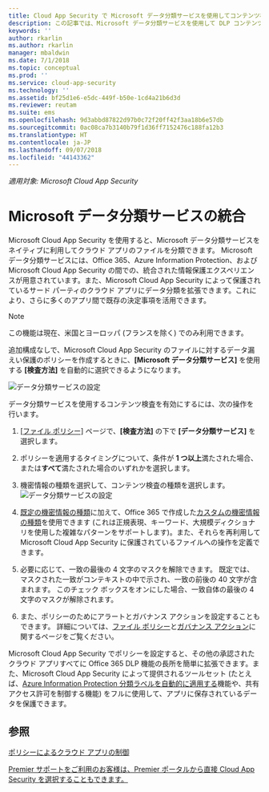 ```yaml
---
title: Cloud App Security で Microsoft データ分類サービスを使用してコンテンツ検査を実行する方法 | Microsoft Docs
description: この記事では、Microsoft データ分類サービスを使用して DLP コンテンツ検査を実行する場合に Microsoft Cloud App Security が従うプロセスについて説明します。
keywords: ''
author: rkarlin
ms.author: rkarlin
manager: mbaldwin
ms.date: 7/1/2018
ms.topic: conceptual
ms.prod: ''
ms.service: cloud-app-security
ms.technology: ''
ms.assetid: bf25d1e6-e5dc-449f-b50e-1cd4a21b6d3d
ms.reviewer: reutam
ms.suite: ems
ms.openlocfilehash: 9d3abbd87822d97b0c72f20ff42f3aa18b6e57db
ms.sourcegitcommit: 0ac08ca7b3140b79f1d36ff7152476c188fa12b3
ms.translationtype: HT
ms.contentlocale: ja-JP
ms.lasthandoff: 09/07/2018
ms.locfileid: "44143362"
---
```

*適用対象: Microsoft Cloud App Security*



# <a name="microsoft-data-classification-services-integration"></a>Microsoft データ分類サービスの統合

Microsoft Cloud App Security を使用すると、Microsoft データ分類サービスをネイティブに利用してクラウド アプリのファイルを分類できます。
Microsoft データ分類サービスには、Office 365、Azure Information Protection、および Microsoft Cloud App Security の間での、統合された情報保護エクスペリエンスが用意されています。また、Microsoft Cloud App Security によって保護されているサード パーティのクラウド アプリにデータ分類を拡張できます。これにより、さらに多くのアプリ間で既存の決定事項を活用できます。

>[!NOTE]
> この機能は現在、米国とヨーロッパ (フランスを除く) でのみ利用できます。

追加構成なしで、Microsoft Cloud App Security のファイルに対するデータ漏えい保護のポリシーを作成するときに、**[Microsoft データ分類サービス]** を使用する **[検査方法]** を自動的に選択できるようになります。

![データ分類サービスの設定](./media/dcs-enable.png)

データ分類サービスを使用するコンテンツ検査を有効にするには、次の操作を行います。

1. [[ファイル ポリシー]](data-protection-policies.md) ページで、**[検査方法]** の下で **[データ分類サービス]** を選択します。
2. ポリシーを適用するタイミングについて、条件が **1 つ以上**満たされた場合、または**すべて**満たされた場合のいずれかを選択します。
3. 機密情報の種類を選択して、コンテンツ検査の種類を選択します。
 ![データ分類サービスの設定](./media/dcs-sensitive-information-type.png)

5. [既定の機密情報の種類](https://support.office.com/article/what-the-sensitive-information-types-look-for-fd505979-76be-4d9f-b459-abef3fc9e86b)に加えて、Office 365 で作成した[カスタムの機密情報の種類](https://support.office.com/article/create-a-custom-sensitive-information-type-82c382a5-b6db-44fd-995d-b333b3c7fc30)を使用できます (これは正規表現、キーワード、大規模ディクショナリを使用した複雑なパターンをサポートします)。また、それらを再利用して Microsoft Cloud App Security に保護されているファイルへの操作を定義できます。

6. 必要に応じて、一致の最後の 4 文字のマスクを解除できます。 既定では、マスクされた一致がコンテキストの中で示され、一致の前後の 40 文字が含まれます。 このチェック ボックスをオンにした場合、一致自体の最後の 4 文字のマスクが解除されます。

7. また、ポリシーのためにアラートとガバナンス アクションを設定することもできます。 詳細については、[ファイル ポリシー](data-protection-policies.md)と[ガバナンス アクション](governance-actions.md)に関するページをご覧ください。

Microsoft Cloud App Security でポリシーを設定すると、その他の承認されたクラウド アプリすべてに Office 365 DLP 機能の長所を簡単に拡張できます。また、Microsoft Cloud App Security によって提供されるツールセット (たとえば、[Azure Information Protection 分類ラベルを自動的に適用する](azip-integration.md)機能や、共有アクセス許可を制御する機能) をフルに使用して、アプリに保存されているデータを保護できます。



## <a name="see-also"></a>参照  
[ポリシーによるクラウド アプリの制御](control-cloud-apps-with-policies.md)   

[Premier サポートをご利用のお客様は、Premier ポータルから直接 Cloud App Security を選択することもできます。](https://premier.microsoft.com/)  
  